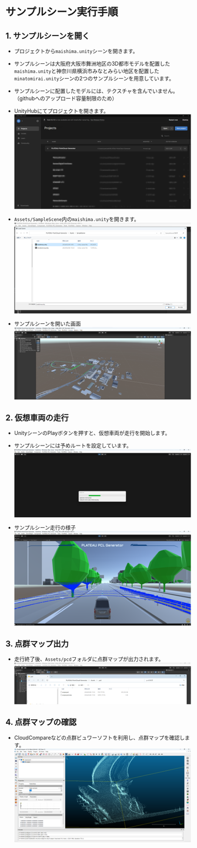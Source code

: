 # サンプルシーン実行手順

## 1. サンプルシーンを開く
- プロジェクトから`maishima.unity`シーンを開きます。
- サンプルシーンは大阪府大阪市舞洲地区の3D都市モデルを配置した`maishima.unity`と神奈川県横浜市みなとみらい地区を配置した`minatomirai.unity`シーンの2つのサンプルシーンを用意しています。
- サンプルシーンに配置したモデルには、テクスチャを含んでいません。（githubへのアップロード容量制限のため）

- UnityHubにてプロジェクトを開きます。
![sample-unityhub](../images/sample-unityhub.png) 

- `Assets/SampleScene`内の`maishima.unity`を開きます。
![sample-openscene](../images/sample-openscene.png) 

- サンプルシーンを開いた画面
![sample-maishima](../images/sample-maishima.png) 


## 2. 仮想車両の走行
- UnityシーンのPlayボタンを押すと、仮想車両が走行を開始します。
- サンプルシーンには予めルートを設定しています。
![sample-running](../images/sample-running.png) 

- サンプルシーン走行の様子
![sample-driving](../images/sample-driving.png) 


## 3. 点群マップ出力
- 走行終了後、`Assets/pcd`フォルダに点群マップが出力されます。
![sample-pcd](../images/sample-pcd.png) 

## 4. 点群マップの確認
- CloudCompareなどの点群ビュワーソフトを利用し、点群マップを確認します。
![sample-output](../images/sample-output.png) 
